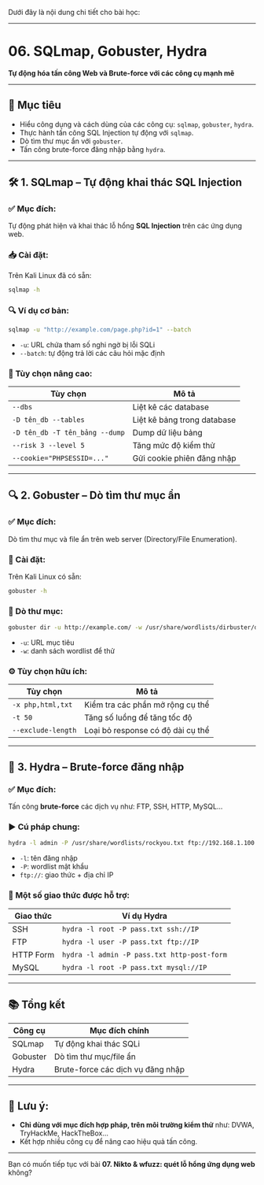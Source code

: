 Dưới đây là nội dung chi tiết cho bài học:

---

# 06. SQLmap, Gobuster, Hydra

**Tự động hóa tấn công Web và Brute-force với các công cụ mạnh mẽ**

---

## 🎯 Mục tiêu

* Hiểu công dụng và cách dùng của các công cụ: `sqlmap`, `gobuster`, `hydra`.
* Thực hành tấn công SQL Injection tự động với `sqlmap`.
* Dò tìm thư mục ẩn với `gobuster`.
* Tấn công brute-force đăng nhập bằng `hydra`.

---

## 🛠 1. SQLmap – Tự động khai thác SQL Injection

### ✅ Mục đích:

Tự động phát hiện và khai thác lỗ hổng **SQL Injection** trên các ứng dụng web.

### 📥 Cài đặt:

Trên Kali Linux đã có sẵn:

```bash
sqlmap -h
```

### 🔍 Ví dụ cơ bản:

```bash
sqlmap -u "http://example.com/page.php?id=1" --batch
```

* `-u`: URL chứa tham số nghi ngờ bị lỗi SQLi
* `--batch`: tự động trả lời các câu hỏi mặc định

### 🧪 Tùy chọn nâng cao:

| Tùy chọn                       | Mô tả                       |
| ------------------------------ | --------------------------- |
| `--dbs`                        | Liệt kê các database        |
| `-D tên_db --tables`           | Liệt kê bảng trong database |
| `-D tên_db -T tên_bảng --dump` | Dump dữ liệu bảng           |
| `--risk 3 --level 5`           | Tăng mức độ kiểm thử        |
| `--cookie="PHPSESSID=..."`     | Gửi cookie phiên đăng nhập  |

---

## 🔍 2. Gobuster – Dò tìm thư mục ẩn

### ✅ Mục đích:

Dò tìm thư mục và file ẩn trên web server (Directory/File Enumeration).

### 🔧 Cài đặt:

Trên Kali Linux có sẵn:

```bash
gobuster -h
```

### 📂 Dò thư mục:

```bash
gobuster dir -u http://example.com/ -w /usr/share/wordlists/dirbuster/directory-list-2.3-medium.txt
```

* `-u`: URL mục tiêu
* `-w`: danh sách wordlist để thử

### ⚙️ Tùy chọn hữu ích:

| Tùy chọn           | Mô tả                             |
| ------------------ | --------------------------------- |
| `-x php,html,txt`  | Kiểm tra các phần mở rộng cụ thể  |
| `-t 50`            | Tăng số luồng để tăng tốc độ      |
| `--exclude-length` | Loại bỏ response có độ dài cụ thể |

---

## 🔐 3. Hydra – Brute-force đăng nhập

### ✅ Mục đích:

Tấn công **brute-force** các dịch vụ như: FTP, SSH, HTTP, MySQL...

### ▶️ Cú pháp chung:

```bash
hydra -l admin -P /usr/share/wordlists/rockyou.txt ftp://192.168.1.100
```

* `-l`: tên đăng nhập
* `-P`: wordlist mật khẩu
* `ftp://`: giao thức + địa chỉ IP

### 📌 Một số giao thức được hỗ trợ:

| Giao thức | Ví dụ Hydra                                 |
| --------- | ------------------------------------------- |
| SSH       | `hydra -l root -P pass.txt ssh://IP`        |
| FTP       | `hydra -l user -P pass.txt ftp://IP`        |
| HTTP Form | `hydra -l admin -P pass.txt http-post-form` |
| MySQL     | `hydra -l root -P pass.txt mysql://IP`      |

---

## 📚 Tổng kết

| Công cụ  | Mục đích chính                    |
| -------- | --------------------------------- |
| SQLmap   | Tự động khai thác SQLi            |
| Gobuster | Dò tìm thư mục/file ẩn            |
| Hydra    | Brute-force các dịch vụ đăng nhập |

---

## 🧠 Lưu ý:

* **Chỉ dùng với mục đích hợp pháp, trên môi trường kiểm thử** như: DVWA, TryHackMe, HackTheBox...
* Kết hợp nhiều công cụ để nâng cao hiệu quả tấn công.

---

Bạn có muốn tiếp tục với bài **07. Nikto & wfuzz: quét lỗ hổng ứng dụng web** không?
